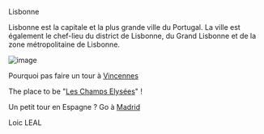 Lisbonne

Lisbonne est la capitale et la plus grande ville du Portugal.
La ville est également le chef-lieu du district de Lisbonne,
du Grand Lisbonne et de la zone métropolitaine de Lisbonne.

![image](https://media.routard.com/image/62/9/fb-lisbonne-2.1475629.jpg)


Pourquoi pas faire un tour à [Vincennes](https://github.com/Doothrat/TP2-Labyrinthe/blob/main/vincennes.md)

The place to be "[Les Champs Elysées](https://github.com/Doothrat/TP2-Labyrinthe/blob/main/champs-élysée.md)" !

Un petit tour en Espagne ? Go à [Madrid](https://github.com/Doothrat/TP2-Labyrinthe/blob/main/madrid.md)

Loic LEAL
